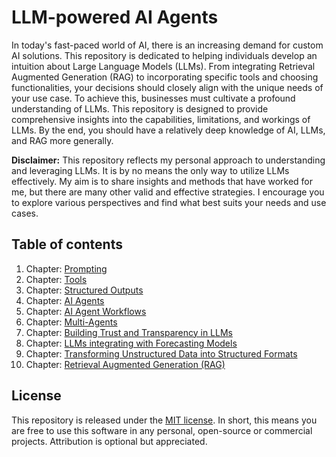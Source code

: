 # LLM-powered AI Agents

In today's fast-paced world of AI, there is an increasing demand for custom AI solutions. This repository is dedicated to helping individuals develop an intuition about Large Language Models (LLMs). From integrating Retrieval Augmented Generation (RAG) to incorporating specific tools and choosing functionalities, your decisions should closely align with the unique needs of your use case. To achieve this, businesses must cultivate a profound understanding of LLMs. This repository is designed to provide comprehensive insights into the capabilities, limitations, and workings of LLMs. By the end, you should have a relatively deep knowledge of AI, LLMs, and RAG more generally.

**Disclaimer:** This repository reflects my personal approach to understanding and leveraging LLMs. It is by no means the only way to utilize LLMs effectively. My aim is to share insights and methods that have worked for me, but there are many other valid and effective strategies. I encourage you to explore various perspectives and find what best suits your needs and use cases.

## Table of contents

1. Chapter: [Prompting](/01_chapter_prompting.ipynb)
2. Chapter: [Tools](/02_chapter_tools.ipynb)
3. Chapter: [Structured Outputs](/03_chapter_structured_outputs.ipynb)
4. Chapter: [AI Agents](/04_chapter_ai_agents.ipynb)
5. Chapter: [AI Agent Workflows](/05_chapter_ai_agent_workflows.ipynb)
6. Chapter: [Multi-Agents](/06_chapter_multi_agents.ipynb)
7. Chapter: [Building Trust and Transparency in LLMs](/07_chapter_trust_and_transparency.ipynb)
8. Chapter: [LLMs integrating with Forecasting Models](/08_chapter_forecasting_models.ipynb)
9. Chapter: [Transforming Unstructured Data into Structured Formats](/09_chapter_unstructured_data.ipynb)
10. Chapter: [Retrieval Augmented Generation (RAG)](/10_chapter_rag.ipynb)

## License

This repository is released under the [MIT license](/LICENSE). In short, this means you are free to use this software in any personal, open-source or commercial projects. Attribution is optional but appreciated.
